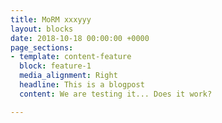 ```yaml
---
title: MoRM xxxyyy
layout: blocks
date: 2018-10-18 00:00:00 +0000
page_sections:
- template: content-feature
  block: feature-1
  media_alignment: Right
  headline: This is a blogpost
  content: We are testing it... Does it work?

---
```

